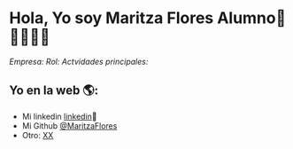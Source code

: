 # Hola, Yo soy Maritza Flores Alumno👋👨‍💻👩‍💻

*Empresa:*
*Rol:*
*Actvidades principales:*


## Yo en la web 🌎:
- Mi linkedin <a href="<>">linkedin</a>💼
- Mi Github <a href="<>">@MaritzaFlores</a>
- Otro: <a href="<>"> XX</a>